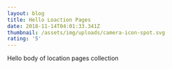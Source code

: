 ```yaml
---
layout: blog
title: Hello Loaction Pages
date: 2018-11-14T04:01:33.341Z
thumbnail: /assets/img/uploads/camera-icon-spot.svg
rating: '5'
---
```

Hello body of location pages collection
